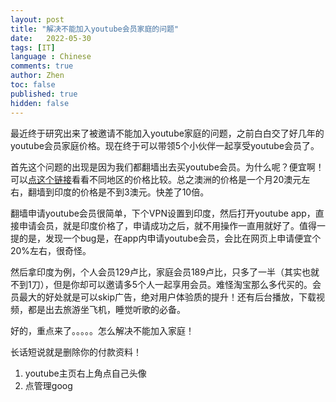 ```yaml
---
layout: post
title: "解决不能加入youtube会员家庭的问题"
date:   2022-05-30
tags: [IT]
language : Chinese
comments: true
author: Zhen
toc: false
published: true
hidden: false
---
```

最近终于研究出来了被邀请不能加入youtube家庭的问题，之前白白交了好几年的youtube会员家庭价格。现在终于可以带领5个小伙伴一起享受youtube会员了。

首先这个问题的出现是因为我们都翻墙出去买youtube会员。为什么呢？便宜啊！可以[点这个链接](https://www.rockyhsu.com/youtube-premium-prices-country/)看看不同地区的价格比较。总之澳洲的价格是一个月20澳元左右，翻墙到印度的价格是不到3澳元。快差了10倍。

翻墙申请youtube会员很简单，下个VPN设置到印度，然后打开youtube app，直接申请会员，就是印度价格了，申请成功之后，就不用操作一直用就好了。值得一提的是，发现一个bug是，在app内申请youtube会员，会比在网页上申请便宜个20%左右，很奇怪。

然后拿印度为例，个人会员129卢比，家庭会员189卢比，只多了一半（其实也就不到1刀），但是你却可以邀请多5个人一起享用会员。难怪淘宝那么多代买的。会员最大的好处就是可以skip广告，绝对用户体验质的提升！还有后台播放，下载视频，都是出去旅游坐飞机，睡觉听歌的必备。

好的，重点来了。。。。。怎么解决不能加入家庭！

长话短说就是删除你的付款资料！

 1. youtube主页右上角点自己头像
 2. 点管理goog

<!--stackedit_data:
eyJoaXN0b3J5IjpbODkzMDEyNzI0XX0=
-->
